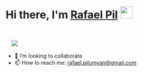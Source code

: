 <h1 align="left">Hi there, I'm <a href="https://www.blackcater.win/" target="_blank">Rafael Pil</a> <img
src="https://github.com/blackcater/blackcater/raw/main/images/Hi.gif" height="32" /></h1>

<br />

<p align="left">
    <img src="https://readme-typing-svg.demolab.com/?font=Fira+Code&pause=1000&width=435&lines=Full+Stack+Developer" />
</p>

- 👀 I’m looking to collaborate
- 📫 How to reach me: rafael.pilumyan@gmail.com

